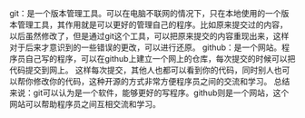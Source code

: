 git：是一个版本管理工具。可以在电脑不联网的情况下，只在本地使用的一个版本管理工具，其作用就是可以更好的管理自己的程序。比如原来提交过的内容，
以后虽然修改了，但是通过git这个工具，可以把原来提交的内容重现出来，这样对于后来才意识到的一些错误的更改，可以进行还原。
github：是一个网站。程序员自己写的程序，可以在github上建立一个网上的仓库，每次提交的时候可以把代码提交到网上。
这样每次提交，其他人也都可以看到你的代码，同时别人也可以帮你修改你的代码，这种开源的方式非常方便程序员之间的交流和学习。 
总结来说：git可以认为是一个软件，能够更好的写程序。github则是一个网站，这个网站可以帮助程序员之间互相交流和学习。
